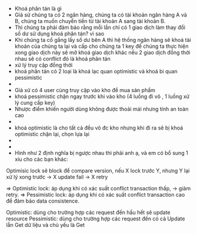 - Khoá phân tán là gì
- Giả sử chúng ta có 2 ngân hàng, chúng ta có tài khoản ngân hàng A và B, chúng ta muốn chuyển tiền từ tài khoản A sang tài khoản B.
- Thì chúng ta phải đảm bảo rằng mỗi lần chỉ có 1 giao dịch làm thay đổi số dư sử dụng khoá phân tán? vì sao
- Khi chúng ta cố gắng lấy số dư bên A thì hệ thống ngân hàng sẽ khoá tài khoản của chúng ta lại và cấp cho chúng ta 1 key để chúng ta thực hiện xong giao dịch này sẽ mở khoá giao dịch khác nếu 2 giao dịch đồng thời nhau sẽ có conflict đó là khoá phân tán
- xử lý truy cập đồng thời
- khoá phân tán có 2 loại là khoá lạc quan optimistic và khoá bi quan pessimistic
-
- Giả xử có 4 user cùng truy cập vào kho để mua sản phẩm
- khoá pessimistic chặn ngay trước khi vào kho (4 luồng đi vô , 1 luồng xử lý cung cấp key)
- Nhược điểm khiến người dùng không được thoải mái nhưng tính an toàn cao
-
- khoá optimistic là cho tất cả đều vô đc kho nhưng khi đi ra sẽ bị khoá optimistic chặn lại, chọn lựa lại
-
-
- Hình như 2 định nghĩa bị ngược nhau thì phải anh ạ, và em có bổ sung 1 xíu cho các bạn khác:


Optimisic lock sẽ block để compare version, nếu X lock trước Y, nhưng Y lại xử lý xong trước -> X update fail -> X retry

=> Optimistic lock: áp dụng khi có xác suất conflict transaction thấp, -> giảm retry.
=> Pessimistic lock: áp dụng khi có xác suất conflict transaction cao để đảm bảo data consistence.

Optimistic: dùng cho trường hợp các request đến hầu hết sẽ update resource
Pessimistic: dùng cho trường hợp các request đến có cả Update lẫn Get dữ liệu và chủ yếu là Get